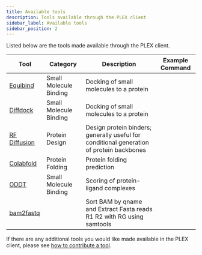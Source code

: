 ```yaml
---
title: Available tools
description: Tools available through the PLEX client
sidebar_label: Available tools
sidebar_position: 2
---
```


Listed below are the tools made available through the PLEX client.

| Tool | Category | Description | Example Command |
| -------- | -------- | -------- | --- | 
| [Equibind](https://github.com/labdao/plex/blob/main/tools/equibind.json) | Small Molecule Binding | Docking of small molecules to a protein |  |
| [Diffdock]( https://github.com/labdao/plex/blob/main/tools/diffdock.json) | Small Molecule Binding | Docking of small molecules to a protein |  |
| [RF Diffusion](https://github.com/labdao/plex/blob/main/tools/rfdiffusion.json) | Protein Design | Design protein binders; generally useful for conditional generation of protein backbones |  |
| [Colabfold](https://github.com/labdao/plex/blob/main/tools/colabfold-mini.json) | Protein Folding | Protein folding prediction |  |
| [ODDT](https://github.com/labdao/plex/blob/main/tools/oddt.json) | Small Molecule Binding | Scoring of protein-ligand complexes |  |
| [bam2fastq](https://github.com/labdao/plex/blob/main/tools/bam2fastq.json) |  | Sort BAM by qname and Extract Fasta reads R1 R2 with RG using samtools |  |

If there are any additional tools you would like made available in the PLEX client, please see [how to contribute a tool](/get-involved/how-to-contribute-a-tool).